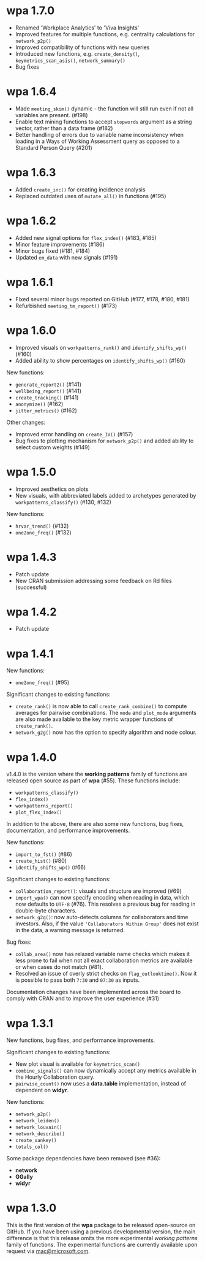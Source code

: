 # wpa 1.7.0

- Renamed 'Workplace Analytics' to 'Viva Insights'
- Improved features for multiple functions, e.g. centrality calculations for `network_p2p()`
- Improved compatibility of functions with new queries
- Introduced new functions, e.g. `create_density()`, `keymetrics_scan_asis()`, `network_summary()`
- Bug fixes


# wpa 1.6.4

- Made `meeting_skim()` dynamic - the function will still run even if not all variables are present. (#198)
- Enable text mining functions to accept `stopwords` argument as a string
vector, rather than a data frame (#182)
- Better handling of errors due to variable name inconsistency when loading in a
Ways of Working Assessment query as opposed to a Standard Person Query (#201)

# wpa 1.6.3

- Added `create_inc()` for creating incidence analysis
- Replaced outdated uses of `mutate_all()` in functions (#195)

# wpa 1.6.2

- Added new signal options for `flex_index()` (#183, #185)
- Minor feature improvements (#186)
- Minor bugs fixed (#181, #184)
- Updated `em_data` with new signals (#191)

# wpa 1.6.1

- Fixed several minor bugs reported on GitHub (#177, #178, #180, #181)
- Refurbished `meeting_tm_report()` (#173)

# wpa 1.6.0

- Improved visuals on `workpatterns_rank()` and `identify_shifts_wp()` (#160)
- Added ability to show percentages on `identify_shifts_wp()` (#160)

New functions:
- `generate_report2()` (#141)
- `wellbeing_report()` (#141)
- `create_tracking()` (#141)
- `anonymize()` (#162)
- `jitter_metrics()` (#162)

Other changes:
- Improved error handling on `create_IV()` (#157)
- Bug fixes to plotting mechanism for `network_p2p()` and added ability to select custom weights (#149)


# wpa 1.5.0

- Improved aesthetics on plots
- New visuals, with abbreviated labels added to archetypes generated by `workpatterns_classify()` (#130, #132)

New functions:
- `hrvar_trend()` (#132)
- `one2one_freq()` (#132)

# wpa 1.4.3

- Patch update 
- New CRAN submission addressing some feedback on Rd files (successful)

# wpa 1.4.2

- Patch update 

# wpa 1.4.1

New functions:
- `one2one_freq()` (#95)

Significant changes to existing functions:
- `create_rank()` is now able to call `create_rank_combine()` to compute
averages for pairwise combinations. The `mode` and `plot_mode` arguments are
also made available to the key metric wrapper functions of `create_rank()`.
- `network_g2g()` now has the option to specify algorithm and node colour.

# wpa 1.4.0

v1.4.0 is the version where the **working patterns** family of functions are released open source as part of **wpa** (#55). These functions include:

- `workpatterns_classify()`
- `flex_index()`
- `workpatterns_report()`
- `plot_flex_index()`

In addition to the above, there are also some new functions, bug fixes, documentation, and performance improvements.

New functions:
- `import_to_fst()` (#86)
- `create_hist()` (#80)
- `identify_shifts_wp()` (#66)

Significant changes to existing functions:

- `collaboration_report()`: visuals and structure are improved (#69)
- `import_wpa()` can now specify encoding when reading in data, which now defaults to `UTF-8` (#76). This resolves a previous bug for reading in double-byte characters.
- `network_g2g()`: now auto-detects columns for collaborators and time investors. Also, if the value `'Collaborators Within Group'` does not exist in the data, a warning message is returned.

Bug fixes:

- `collab_area()` now has relaxed variable name checks which makes it less prone to fail when not all exact collaboration metrics are available or when cases do not match (#81).
- Resolved an issue of overly strict checks on `flag_outlooktime()`. Now it is possible to pass both `7:30` and `07:30` as inputs.

Documentation changes have been implemented across the board to comply with CRAN and to improve the user experience (#31)

# wpa 1.3.1

New functions, bug fixes, and performance improvements.

Significant changes to existing functions:
- New plot visual is available for `keymetrics_scan()`
- `combine_signals()` can now dynamically accept any metrics available in the Hourly Collaboration query.
- `pairwise_count()` now uses a **data.table** implementation, instead of dependent on **widyr**.

New functions:
- `network_p2p()`
- `network_leiden()`
- `network_louvain()`
- `network_describe()`
- `create_sankey()`
- `totals_col()`

Some package dependencies have been removed (see #36):
- **network**
- **GGally**
- **widyr**

# wpa 1.3.0

This is the first version of the **wpa** package to be released open-source on GitHub. If you have been using a previous developmental version, the main difference is that this release omits the more experimental _working patterns_ family of functions. The experimental functions are currently available upon request via mac@microsoft.com.
